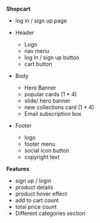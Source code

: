 
**Shopcart**

- log in / sign up page
- Header
     - Logo
     - nav menu
     - log in / sign up button
     - cart button

- Body
     - Hero Banner
     - popular cards (1 * 4)
     - slide/ hero banner
     - new collections card (1 * 4)
     - Email subscription box

- Footer
     - logo
     - footer menu
     - social icon button
     - copyright text



**Features**

   - sign up / login
   - product details
   - product hover effect
   - add to cart count
   - total price count
   - Different categories section